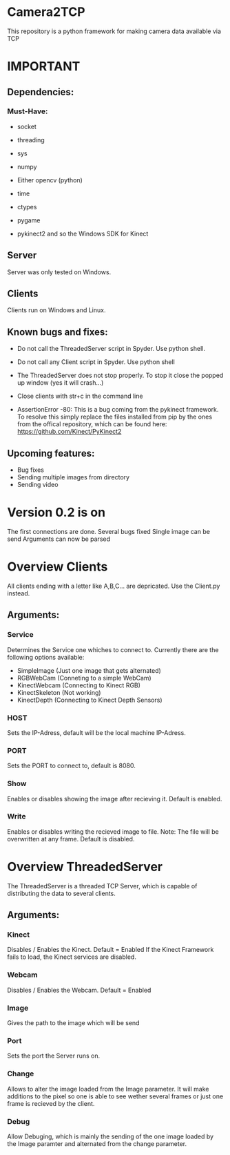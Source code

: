 # Camera2TCP
This repository is a python framework for making camera data available via TCP


# IMPORTANT

## Dependencies:


### Must-Have:

* socket
* threading
* sys
* numpy
* Either opencv (python) 
* time
* ctypes
* pygame


* pykinect2 and so the Windows SDK for Kinect

## Server

Server was only tested on Windows.


## Clients

Clients run on Windows and Linux. 


## Known bugs and fixes:

* Do not call the ThreadedServer script in Spyder. Use python shell.
* Do not call any Client script in Spyder. Use python shell
* The ThreadedServer does not stop properly. To stop it close the popped up window (yes it will crash...)
* Close clients with str+c in the command line

* AssertionError -80: This is a bug coming from the pykinect framework. To resolve this simply replace the files installed from pip by the ones from the offical repository, which can be found here: https://github.com/Kinect/PyKinect2


## Upcoming features:

* Bug fixes
* Sending multiple images from directory
* Sending video


# Version 0.2 is on #

The first connections are done.
Several bugs fixed
Single image can be send
Arguments can now be parsed

# Overview Clients

All clients ending with a letter like A,B,C... are depricated. Use the Client.py instead.

## Arguments:

### Service

Determines the Service one whiches to connect to. Currently there are the following options available:

* SimpleImage (Just one image that gets alternated)
* RGBWebCam (Conneting to a simple WebCam)
* KinectWebcam (Connecting to Kinect RGB)
* KinectSkeleton (Not working)
* KinectDepth (Connecting to Kinect Depth Sensors)

### HOST

Sets the IP-Adress, default will be the local machine IP-Adress.

### PORT 

Sets the PORT to connect to, default is 8080.

### Show

Enables or disables showing the image after recieving it. Default is enabled.
### Write

Enables or disables writing the recieved image to file. Note: The file will be overwritten at any frame. Default is disabled. 

# Overview ThreadedServer

The ThreadedServer is a threaded TCP Server, which is capable of distributing the data to several clients.

## Arguments:

### Kinect 

Disables / Enables the Kinect. Default = Enabled
If the Kinect Framework fails to load, the Kinect services are disabled.

### Webcam

Disables / Enables the Webcam. Default = Enabled

### Image

Gives the path to the image which will be send

### Port

Sets the port the Server runs on.

### Change

Allows to alter the image loaded from the Image parameter. It will make additions to the pixel so one is able to see wether several frames or just one frame is recieved by the client.

### Debug

Allow Debuging, which is mainly the sending of the one image loaded by the Image paramter and alternated from the change parameter. 








